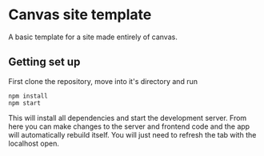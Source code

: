 # Canvas site template
A basic template for a site made entirely of canvas.
## Getting set up
First clone the repository, move into it's directory and run
```
npm install
npm start
```
This will install all dependencies and start the development server. From here you can make changes to the server and frontend code and the app will automatically rebuild itself. You will just need to refresh the tab with the localhost open.
